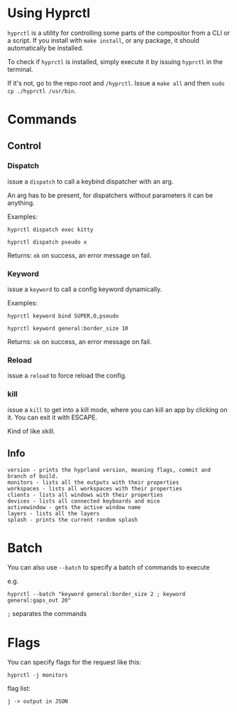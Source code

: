 # Using Hyprctl

`hyprctl` is a utility for controlling some parts of the compositor from a CLI
or a script. If you install with `make install`, or any package, it should
automatically be installed.

To check if `hyprctl` is installed, simply execute it by issuing `hyprctl` in
the terminal.

If it's not, go to the repo root and `/hyprctl`. Issue a `make all` and then
`sudo cp ./hyprctl /usr/bin`.

# Commands

## Control

### Dispatch

issue a `dispatch` to call a keybind dispatcher with an arg.

An arg has to be present, for dispatchers without parameters it can be anything.

Examples:

```
hyprctl dispatch exec kitty

hyprctl dispatch pseudo x
```

Returns: `ok` on success, an error message on fail.

### Keyword

issue a `keyword` to call a config keyword dynamically.

Examples:

```
hyprctl keyword bind SUPER,O,pseudo

hyprctl keyword general:border_size 10
```

Returns: `ok` on success, an error message on fail.

### Reload

issue a `reload` to force reload the config.

### kill

issue a `kill` to get into a kill mode, where you can kill an app by clicking on
it. You can exit it with ESCAPE.

Kind of like xkill.

## Info

```
version - prints the hyprland version, meaning flags, commit and branch of build.
monitors - lists all the outputs with their properties
workspaces - lists all workspaces with their properties
clients - lists all windows with their properties
devices - lists all connected keyboards and mice
activewindow - gets the active window name
layers - lists all the layers
splash - prints the current random splash
```

# Batch

You can also use `--batch` to specify a batch of commands to execute

e.g.

```
hyprctl --batch "keyword general:border_size 2 ; keyword general:gaps_out 20"
```

`;` separates the commands

# Flags

You can specify flags for the request like this:

```
hyprctl -j monitors
```

flag list:

```
j -> output in JSON
```
